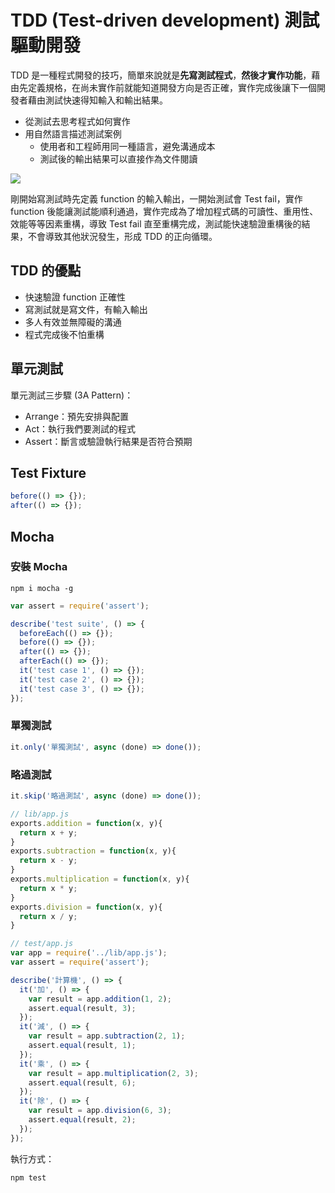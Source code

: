 # TDD (Test-driven development) 測試驅動開發

TDD 是一種程式開發的技巧，簡單來說就是**先寫測試程式**，**然後才實作功能**，藉由先定義規格，在尚未實作前就能知道開發方向是否正確，實作完成後讓下一個開發者藉由測試快速得知輸入和輸出結果。

- 從測試去思考程式如何實作
- 用自然語言描述測試案例
  - 使用者和工程師用同一種語言，避免溝通成本
  - 測試後的輸出結果可以直接作為文件閱讀

![](http://www.agilenutshell.com/assets/test-driven-development/tdd-circle-of-life.png)

剛開始寫測試時先定義 function 的輸入輸出，一開始測試會 Test fail，實作 function 後能讓測試能順利通過，實作完成為了增加程式碼的可讀性、重用性、效能等等因素重構，導致 Test fail 直至重構完成，測試能快速驗證重構後的結果，不會導致其他狀況發生，形成 TDD 的正向循環。

## TDD 的優點

- 快速驗證 function 正確性
- 寫測試就是寫文件，有輸入輸出
- 多人有效並無障礙的溝通
- 程式完成後不怕重構

## 單元測試

單元測試三步驟 (3A Pattern)：

- Arrange：預先安排與配置
- Act：執行我們要測試的程式
- Assert：斷言或驗證執行結果是否符合預期

## Test Fixture

```javascript
before(() => {});
after(() => {});
```

## Mocha

### 安裝 Mocha

```shell
npm i mocha -g
```

```javascript
var assert = require('assert');

describe('test suite', () => {
  beforeEach(() => {});
  before(() => {});
  after(() => {});
  afterEach(() => {});
  it('test case 1', () => {});
  it('test case 2', () => {});
  it('test case 3', () => {});
});
```

### 單獨測試

```javascript
it.only('單獨測試', async (done) => done());
```

### 略過測試

```javascript
it.skip('略過測試', async (done) => done());
```

```javascript
// lib/app.js
exports.addition = function(x, y){
  return x + y;
}
exports.subtraction = function(x, y){
  return x - y;
}
exports.multiplication = function(x, y){
  return x * y;
}
exports.division = function(x, y){
  return x / y;
}
```

```javascript
// test/app.js
var app = require('../lib/app.js');
var assert = require('assert');

describe('計算機', () => {
  it('加', () => {
    var result = app.addition(1, 2);
    assert.equal(result, 3);
  });
  it('減', () => {
    var result = app.subtraction(2, 1);
    assert.equal(result, 1);
  });
  it('乘', () => {
    var result = app.multiplication(2, 3);
    assert.equal(result, 6);
  });
  it('除', () => {
    var result = app.division(6, 3);
    assert.equal(result, 2);
  });
});
```

執行方式：

```shell
npm test
```